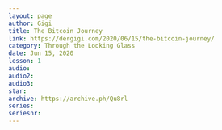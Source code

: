 ```yaml
---
layout: page
author: Gigi
title: The Bitcoin Journey
link: https://dergigi.com/2020/06/15/the-bitcoin-journey/
category: Through the Looking Glass
date: Jun 15, 2020
lesson: 1
audio: 
audio2: 
audio3: 
star: 
archive: https://archive.ph/Qu8rl
series: 
seriesnr: 
---
```


